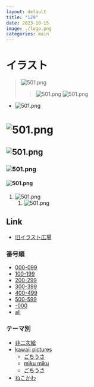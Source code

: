 ```yaml
---
layout: default
title: "129"
date: 2023-10-15
image: ./logo.png
categories: main
---
```


# イラスト

>![501.png](./illusts/501.png)
>>![501.png](./illusts/501.png)
![501.png](./illusts/501.png)

- ![501.png](./illusts/501.png)

# ![501.png](./illusts/501.png)
## ![501.png](./illusts/501.png)
### ![501.png](./illusts/501.png)
#### ![501.png](./illusts/501.png)

1. ![501.png](./illusts/501.png)
    1. ![501.png](./illusts/501.png)


## Link
- [旧イラスト広場](7)

### 番号順
- [000-099](10)
- [100-199](11)
- [200-299](12)
- [300-399](13)
- [400-499](14)
- [500-599](15)
- [-000](20)
- [all](3)

### テーマ別

- [非二次絵](44)
- [kawaii pictures](6)
    - [ごちうさ](43)
    - [miku miku](39)
    - [ごちうさ](43)
- [ねこかわ](31)





